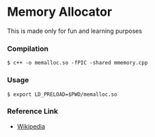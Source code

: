 # Memory Allocator

This is made only for fun and learning purposes

### Compilation

```
$ c++ -o memalloc.so -fPIC -shared mmemory.cpp 
```

### Usage
```
$ export LD_PRELOAD=$PWD/memalloc.so 
```

### Reference Link
+ [Wikipedia](https://en.wikipedia.org/wiki/Memory_management)
